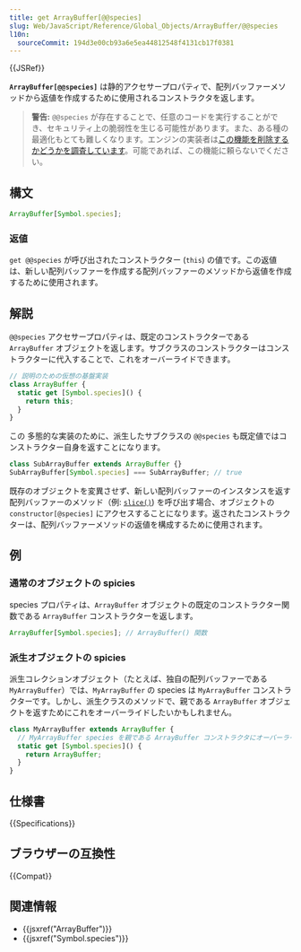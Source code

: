 ```yaml
---
title: get ArrayBuffer[@@species]
slug: Web/JavaScript/Reference/Global_Objects/ArrayBuffer/@@species
l10n:
  sourceCommit: 194d3e00cb93a6e5ea44812548f4131cb17f0381
---
```


{{JSRef}}

**`ArrayBuffer[@@species]`** は静的アクセサープロパティで、配列バッファーメソッドから返値を作成するために使用されるコンストラクタを返します。

> **警告:** `@@species` が存在することで、任意のコードを実行することができ、セキュリティ上の脆弱性を⽣じる可能性があります。また、ある種の最適化もとても難しくなります。エンジンの実装者は[この機能を削除するかどうかを調査しています](https://github.com/tc39/proposal-rm-builtin-subclassing)。可能であれば、この機能に頼らないでください。

## 構文

```js
ArrayBuffer[Symbol.species];
```

### 返値

`get @@species` が呼び出されたコンストラクター (`this`) の値です。この返値は、新しい配列バッファーを作成する配列バッファーのメソッドから返値を作成するために使用されます。

## 解説

`@@species` アクセサープロパティは、既定のコンストラクターである `ArrayBuffer` オブジェクトを返します。サブクラスのコンストラクターはコンストラクターに代入することで、これをオーバーライドできます。

```js
// 説明のための仮想の基盤実装
class ArrayBuffer {
  static get [Symbol.species]() {
    return this;
  }
}
```

この 多態的な実装のために、派生したサブクラスの `@@species` も既定値ではコンストラクター自身を返すことになります。

```js
class SubArrayBuffer extends ArrayBuffer {}
SubArrayBuffer[Symbol.species] === SubArrayBuffer; // true
```

既存のオブジェクトを変異させず、新しい配列バッファーのインスタンスを返す配列バッファーのメソッド（例: [`slice()`](/ja/docs/Web/JavaScript/Reference/Global_Objects/ArrayBuffer/slice)) を呼び出す場合、オブジェクトの `constructor[@species]` にアクセスすることになります。返されたコンストラクターは、配列バッファーメソッドの返値を構成するために使用されます。

## 例

### 通常のオブジェクトの spicies

species プロパティは、`ArrayBuffer` オブジェクトの既定のコンストラクター関数である `ArrayBuffer` コンストラクターを返します。

```js
ArrayBuffer[Symbol.species]; // ArrayBuffer() 関数
```

### 派生オブジェクトの spicies

派生コレクションオブジェクト（たとえば、独自の配列バッファーである `MyArrayBuffer`）では、`MyArrayBuffer` の species は `MyArrayBuffer` コンストラクターです。しかし、派生クラスのメソッドで、親である `ArrayBuffer` オブジェクトを返すためにこれをオーバーライドしたいかもしれません。

```js
class MyArrayBuffer extends ArrayBuffer {
  // MyArrayBuffer species を親である ArrayBuffer コンストラクタにオーバーライド。
  static get [Symbol.species]() {
    return ArrayBuffer;
  }
}
```

## 仕様書

{{Specifications}}

## ブラウザーの互換性

{{Compat}}

## 関連情報

- {{jsxref("ArrayBuffer")}}
- {{jsxref("Symbol.species")}}
